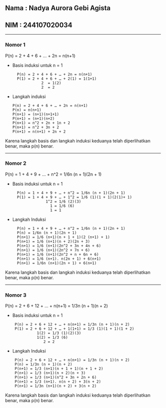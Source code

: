 ## Nama : Nadya Aurora Gebi Agista 
## NIM   : 244107020034
---

### Nomor 1
P(n) = 2 + 4 + 6 + … + 2n = n(n+1)
* Basis induksi untuk n = 1
  ```
	P(n) = 2 + 4 + 6 + … + 2n = n(n+1)
	P(1) = 2 + 4 + 6 + … + 2(1) = 1(1+1)
  			   2  = 1(2)
  			   2  = 2
  ```
											 
* Langkah induksi
  ```
  P(n) = 2 + 4 + 6 + … + 2n = n(n+1)
  P(n) = n(n+1)
  P(n+1) = (n+1)(n+1+1)
  P(n+1) = (n+1)(n+2)
  P(n+1) = n^2 + 2n + 1n + 2
  P(n+1) = n^2 + 3n + 2
  P(n+1) = n(n+1) + 2n + 2
  ```    
Karena  langkah basis dan  langkah  induksi  keduanya  telah  diperlihatkan  benar, maka p(n) benar.


----
### Nomor 2
P(n) = 1 + 4 + 9 + … + n^2 = 1/6n (n + 1)(2n + 1)
* Basis induksi untuk n = 1
  ```
	P(n) = 1 + 4 + 9 + … + n^2 = 1/6n (n + 1)(2n + 1)
	P(1) = 1 + 4 + 9 + … + 1^2 = 1/6 (1)(1 + 1)(2(1)+ 1)
			 	 1^2 = 1/6 (2)(3)		
			 	   1 = 1/6 (6)
			 	   1 = 1
  ```
  
* Langkah Induksi
  ```
	P(n) = 1 + 4 + 9 + … + n^2 = 1/6n (n + 1)(2n + 1)
	P(n) = 1/6n (n + 1)(2n + 1)
	P(n+1) = 1/6 (n+1)(n + 1 + 1)(2 (n+1) + 1)
	P(n+1) = 1/6 (n+1)(n + 2)(2n + 3)
	P(n+1) = 1/6 (n+1)(2n^2 + 3n + 4n + 6)
	P(n+1) = 1/6 (n+1)(2n^2 + 7n + 6)
	P(n+1) = 1/6 (n+1)(2n^2 + n + 6n + 6)
	P(n+1) = 1/6 (n+1). n(2n + 1) + 6(n+1)
	P(n+1) = 1/6n (n+1)(2n + 1) + 6(n+1)
  ```
Karena  langkah basis dan  langkah  induksi  keduanya  telah  diperlihatkan  benar, maka p(n) benar.


------
### Nomor 3
P(n) = 2 + 6 + 12 + … + n(n+1) = 1/3n (n + 1)(n + 2)
* Basis induksi untuk n = 1
  ```
   P(n) = 2 + 6 + 12 + … + n(n+1) = 1/3n (n + 1)(n + 2)
   P(1) = 2 + 6 + 12 + … + 1(1+1) = 1/3 (1)(1 + 1)(1 + 2)
			 1(2) = 1/3 (1)(2)(3)
			 1(2) = 1/3 (6)
			    2 = 2
  ```
										           
* Langkah Induksi
  ```
   P(n) = 2 + 6 + 12 + … + n(n+1) = 1/3n (n + 1)(n + 2)
   P(n) = 1/3n (n + 1)(n + 2)
   P(n+1) = 1/3 (n+1)(n + 1 + 1)(n + 1 + 2)
   P(n+1) = 1/3 (n+1)(n + 2)(n + 3)
   P(n+1) = 1/3 (n+1)(n^2 + 3n + 2n + 6)
   P(n+1) = 1/3 (n+1). n(n + 2) + 3(n + 2)
   P(n+1) = 1/3n (n+1)(n + 2) + 3(n + 2)
  ```
   
Karena  langkah basis dan  langkah  induksi  keduanya  telah  diperlihatkan  benar, maka p(n) benar.
